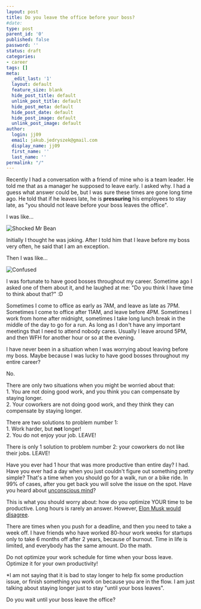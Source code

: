 ```yaml
---
layout: post
title: Do you leave the office before your boss?
#date: 
type: post
parent_id: '0'
published: false
password: ''
status: draft
categories:
- career
tags: []
meta:
  _edit_last: '1'
  layout: default
  feature_size: blank
  hide_post_title: default
  unlink_post_title: default
  hide_post_meta: default
  hide_post_date: default
  hide_post_image: default
  unlink_post_image: default
author:
  login: jj09
  email: jakub.jedryszek@gmail.com
  display_name: jj09
  first_name: ''
  last_name: ''
permalink: "/"
---
```

<p>Recently I had a conversation with a friend of mine who is a team leader. He told me that as a manager he supposed to leave early. I asked why. I had a guess what answer could be, but I was sure these times are gone long time ago. He told that if he leaves late, he is <b>pressuring</b> his employees to stay late, as "you should not leave before your boss leaves the office".</p>
<p>I was like...</p>
<p><img src="{{ site.baseurl }}/assets/giphy.gif" alt="Shocked Mr Bean" /></p>
<p>Initially I thought he was joking. After I told him that I leave before my boss very often, he said that I am an exception.</p>
<p>Then I was like...</p>
<p><img src="{{ site.baseurl }}/assets/giphy.gif" alt="Confused" /></p>
<p>I was fortunate to have good bosses throughout my career. Sometime ago I asked one of them about it, and he laughed at me: "Do you think I have time to think about that?" :D</p>
<p>Sometimes I come to office as early as 7AM, and leave as late as 7PM. Sometimes I come to office after 11AM, and leave before 4PM. Sometimes I work from home after midnight, sometimes I take long lunch break in the middle of the day to go for a run. As long as I don't have any important meetings that I need to attend nobody cares. Usually I leave around 5PM, and then WFH for another hour or so at the evening.</p>
<p>I have never been in a situation when I was worrying about leaving before my boss. Maybe because I was lucky to have good bosses throughout my entire career?</p>
<p>No.</p>
<p>There are only two situations when you might be worried about that:<br />
1. You are not doing good work, and you think you can compensate by staying longer.<br />
2. Your coworkers are not doing good work, and they think they can compensate by staying longer.</p>
<p>There are two solutions to problem number 1:<br />
1. Work harder, but <b>not</b> longer!<br />
2. You do not enjoy your job. LEAVE!</p>
<p>There is only 1 solution to problem number 2: your coworkers do not like their jobs. LEAVE!</p>
<p>Have you ever had 1 hour that was more productive than entire day? I had. Have you ever had a day when you just couldn't figure out something pretty simple? That's a time when you should go for a walk, run or a bike ride. In 99% of cases, after you get back you will solve the issue on the spot. Have you heard about <a href="https://www.psychologytoday.com/us/blog/your-brain-work/201209/stop-trying-solve-problems">unconscious mind</a>?</p>
<p>This is what you should worry about: how do you optimize YOUR time to be productive. Long hours is rarely an answer. However, <a href="https://www.cnbc.com/2018/12/03/elon-musk-works-80-hour-weeks--heres-how-that-impacts--your-health.html">Elon Musk would disagree</a>.</p>
<p>There are times when you push for a deadline, and then you need to take a week off. I have friends who have worked 80-hour work weeks for startups only to take 6 months off after 2 years, because of burnout. Time in life is limited, and everybody has the same amount. Do the math.</p>
<p>Do not optimize your work schedule for time when your boss leave. Optimize it for your own productivity!</p>
<p>*I am not saying that it is bad to stay longer to help fix some production issue, or finish something you work on because you are in the flow. I am just talking about staying longer just to stay "until your boss leaves".</p>
<p>Do you wait until your boss leave the office?</p>

